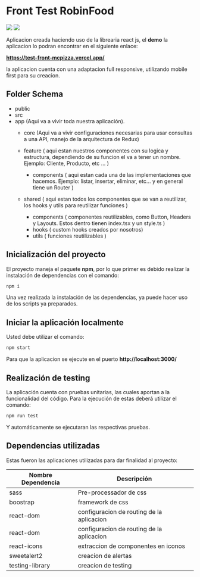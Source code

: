 # Front Test RobinFood


![](https://media.giphy.com/media/KWcqgJRfP9ILiWbb7X/giphy.gif)
![](https://media.giphy.com/media/EiIBvPB4JLIjhecLzp/giphy.gif)

Aplicacion creada haciendo uso de la librearia react js, el **demo** la aplicacion lo podran encontrar en el siguiente enlace: 

__https://test-front-mcpizza.vercel.app/__

la aplicacion cuenta con una adaptacion full responsive, utilizando mobile first para su creacion.

## Folder Schema

* public
* src
* app (Aqui va a vivir toda nuestra aplicación).
  * core (Aqui va a vivir configuraciones necesarias para usar consultas a una API, manejo de la arquitectura de Redux)

  * feature ( aqui estan nuestros componentes con su logica y estructura, dependiendo de su funcion el va a tener un nombre. Ejemplo: Cliente, Producto, etc ... )

    * components ( aqui estan cada una de las implementaciones que hacemos. Ejemplo: listar, insertar, eliminar, etc... y en general tiene un Router )

  * shared ( aqui estan todos los componentes que se van a reutilizar, los hooks y utils para reutilizar funciones )

    * components ( componentes reutilizables, como Button, Headers y Layouts. Estos dentro tienen index.tsx y un style.ts )
    * hooks ( custom hooks creados por nosotros)
    * utils ( funciones reutilizables )

## Inicialización del proyecto

El proyecto maneja el paquete **npm**, por lo que primer es debido realizar la instalación de dependencias con el comando:

```javascript
npm i
```
Una vez realizada la instalación de las dependencias, ya puede hacer uso de los scripts ya preparados.

## Iniciar la aplicación localmente

Usted debe utilizar el comando:

```javascript
npm start
```

Para que la aplicacion se ejecute en el puerto **http://localhost:3000/**

## Realización de testing

La aplicación cuenta con pruebas unitarias, las cuales aportan a la funcionalidad del código. Para la ejecución de estas deberá utilizar el comando:

```javascript
npm run test
```

Y automáticamente se ejecutaran las respectivas pruebas.


## Dependencias utilizadas

Estas fueron las aplicaciones utilizadas para dar finalidad al proyecto:

Nombre Dependencia | Descripción
------------ | -------------
sass | Pre-processador de css
boostrap | framework de css
react-dom | configuracion de routing de la aplicacion
react-dom | configuracion de routing de la aplicacion
react-icons | extraccion de componentes en iconos
sweetalert2 | creacion de alertas
testing-library | creacion de testing




